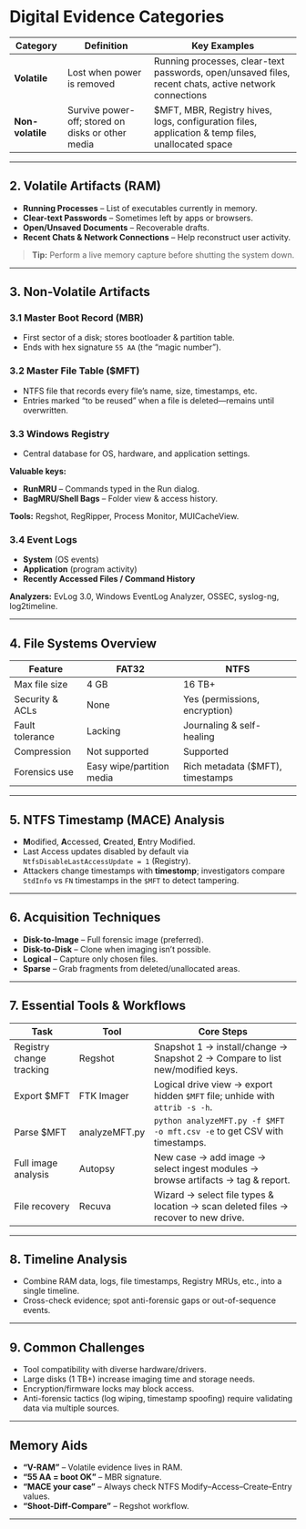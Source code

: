 # Digital Evidence Categories

| **Category**   | **Definition**                   | **Key Examples**                                                                 |
|----------------|----------------------------------|----------------------------------------------------------------------------------|
| **Volatile**   | Lost when power is removed       | Running processes, clear-text passwords, open/unsaved files, recent chats, active network connections |
| **Non-volatile** | Survive power-off; stored on disks or other media | $MFT, MBR, Registry hives, logs, configuration files, application & temp files, unallocated space |

---

## 2. Volatile Artifacts (RAM)

- **Running Processes** – List of executables currently in memory.
- **Clear-text Passwords** – Sometimes left by apps or browsers.
- **Open/Unsaved Documents** – Recoverable drafts.
- **Recent Chats & Network Connections** – Help reconstruct user activity.

> **Tip:** Perform a live memory capture before shutting the system down.

---

## 3. Non-Volatile Artifacts

### 3.1 Master Boot Record (MBR)

- First sector of a disk; stores bootloader & partition table.
- Ends with hex signature `55 AA` (the “magic number”).

### 3.2 Master File Table ($MFT)

- NTFS file that records every file’s name, size, timestamps, etc.
- Entries marked “to be reused” when a file is deleted—remains until overwritten.

### 3.3 Windows Registry

- Central database for OS, hardware, and application settings.

**Valuable keys:**
- **RunMRU** – Commands typed in the Run dialog.
- **BagMRU/Shell Bags** – Folder view & access history.

**Tools:** Regshot, RegRipper, Process Monitor, MUICacheView.

### 3.4 Event Logs

- **System** (OS events)
- **Application** (program activity)
- **Recently Accessed Files / Command History**

**Analyzers:** EvLog 3.0, Windows EventLog Analyzer, OSSEC, syslog-ng, log2timeline.

---

## 4. File Systems Overview

| **Feature**          | **FAT32**    | **NTFS**                           |
|----------------------|---------------|------------------------------------|
| Max file size        | 4 GB          | 16 TB+                             |
| Security & ACLs      | None          | Yes (permissions, encryption)      |
| Fault tolerance      | Lacking       | Journaling & self-healing          |
| Compression          | Not supported | Supported                          |
| Forensics use        | Easy wipe/partition media | Rich metadata ($MFT), timestamps |

---

## 5. NTFS Timestamp (MACE) Analysis

- **M**odified, **A**ccessed, **C**reated, **E**ntry Modified.
- Last Access updates disabled by default via `NtfsDisableLastAccessUpdate = 1` (Registry).
- Attackers change timestamps with **timestomp**; investigators compare `StdInfo` vs `FN` timestamps in the `$MFT` to detect tampering.

---

## 6. Acquisition Techniques

- **Disk-to-Image** – Full forensic image (preferred).
- **Disk-to-Disk** – Clone when imaging isn’t possible.
- **Logical** – Capture only chosen files.
- **Sparse** – Grab fragments from deleted/unallocated areas.

---

## 7. Essential Tools & Workflows

| **Task**                | **Tool**        | **Core Steps**                                                                 |
|-------------------------|-----------------|--------------------------------------------------------------------------------|
| Registry change tracking | Regshot         | Snapshot 1 → install/change → Snapshot 2 → Compare to list new/modified keys. |
| Export $MFT             | FTK Imager      | Logical drive view → export hidden `$MFT` file; unhide with `attrib -s -h`.   |
| Parse $MFT              | analyzeMFT.py   | `python analyzeMFT.py -f $MFT -o mft.csv -e` to get CSV with timestamps.      |
| Full image analysis     | Autopsy         | New case → add image → select ingest modules → browse artifacts → tag & report. |
| File recovery           | Recuva          | Wizard → select file types & location → scan deleted files → recover to new drive. |

---

## 8. Timeline Analysis

- Combine RAM data, logs, file timestamps, Registry MRUs, etc., into a single timeline.
- Cross-check evidence; spot anti-forensic gaps or out-of-sequence events.

---

## 9. Common Challenges

- Tool compatibility with diverse hardware/drivers.
- Large disks (1 TB+) increase imaging time and storage needs.
- Encryption/firmware locks may block access.
- Anti-forensic tactics (log wiping, timestamp spoofing) require validating data via multiple sources.

---

## Memory Aids

- **“V-RAM”** – Volatile evidence lives in RAM.
- **“55 AA = boot OK”** – MBR signature.
- **“MACE your case”** – Always check NTFS Modify–Access–Create–Entry values.
- **“Shoot-Diff-Compare”** – Regshot workflow.

---
